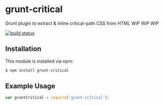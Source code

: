 # grunt-critical

Grunt plugin to extract & inline critical-path CSS from HTML WiP WiP WiP

[![build status](https://secure.travis-ci.org/bezoerb/grunt-critical.png)](http://travis-ci.org/bezoerb/grunt-critical)

## Installation

This module is installed via npm:

``` bash
$ npm install grunt-critical
```

## Example Usage

``` js
var gruntCritical = require('grunt-critical');
```
